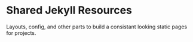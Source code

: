 # Shared Jekyll Resources

Layouts, config, and other parts to build a consistant looking static pages for projects.
